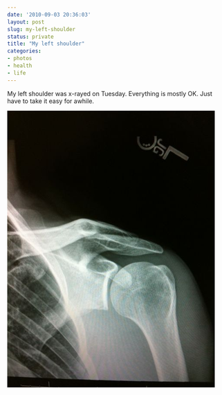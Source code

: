 ```yaml
---
date: '2010-09-03 20:36:03'
layout: post
slug: my-left-shoulder
status: private
title: "My left shoulder"
categories:
- photos
- health
- life
---
```


My left shoulder was x-rayed on Tuesday. Everything is mostly OK. Just have to take it easy for awhile.

![My left shoulder x-ray](/assets/images/2010/09/my-left-shoulder.jpg)
